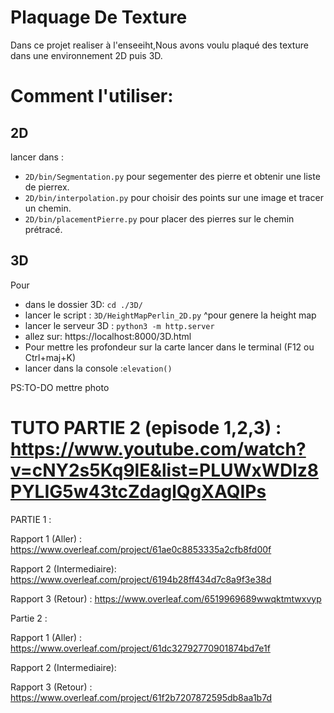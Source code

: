 # Plaquage De Texture
Dans ce projet realiser à l'enseeiht,Nous avons voulu plaqué des texture dans une environnement 2D puis 3D.
  
# Comment l'utiliser:  
## 2D  
lancer dans :  
- `2D/bin/Segmentation.py` pour segementer des pierre et obtenir une liste de pierrex.  
- `2D/bin/interpolation.py` pour choisir des points sur une image et tracer un chemin.  
- `2D/bin/placementPierre.py` pour placer des pierres sur le chemin prétracé.  
## 3D  
Pour 
- dans le dossier 3D: `cd ./3D/`
- lancer le script : `3D/HeightMapPerlin_2D.py` ^pour genere la height map
- lancer le serveur 3D : `python3 -m http.server` 
- allez sur: https://localhost:8000/3D.html
- Pour mettre les profondeur sur la carte lancer dans le terminal (F12 ou Ctrl+maj+K)
- lancer dans la console :`elevation()`

PS:TO-DO mettre photo
# TUTO PARTIE 2 (episode 1,2,3) : https://www.youtube.com/watch?v=cNY2s5Kq9lE&list=PLUWxWDlz8PYLIG5w43tcZdaglQgXAQIPs
PARTIE 1 :

  Rapport 1 (Aller)        : https://www.overleaf.com/project/61ae0c8853335a2cfb8fd00f

  Rapport 2 (Intermediaire): https://www.overleaf.com/project/6194b28ff434d7c8a9f3e38d

  Rapport 3 (Retour)       : https://www.overleaf.com/6519969689wwqktmtwxvyp

Partie 2 : 

  Rapport 1 (Aller)        : https://www.overleaf.com/project/61dc32792770901874bd7e1f
  
  Rapport 2 (Intermediaire):
  
  Rapport 3 (Retour)       : https://www.overleaf.com/project/61f2b7207872595db8aa1b7d
